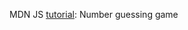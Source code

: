 MDN JS [tutorial](https://developer.mozilla.org/en-US/docs/Learn/JavaScript/First_steps/A_first_splash): Number guessing game